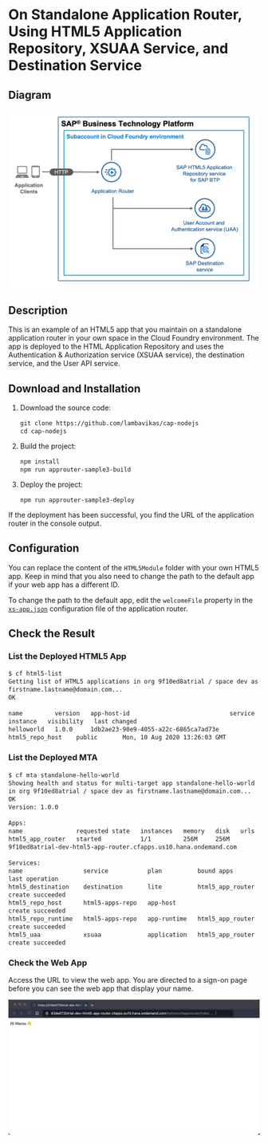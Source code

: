 # On Standalone Application Router, Using HTML5 Application Repository, XSUAA Service, and Destination Service 

## Diagram

![diagram](diagram.png)

## Description
This is an example of an HTML5 app that you maintain on a standalone application router in your own space in the Cloud Foundry environment. The app is deployed to the HTML Application Repository and uses the Authentication & Authorization service (XSUAA service), the destination service, and the User API service.


## Download and Installation
1. Download the source code:
    ```
    git clone https://github.com/lambavikas/cap-nodejs
    cd cap-nodejs
    ```
2. Build the project:
    ```
    npm install
    npm run approuter-sample3-build
    ```
3. Deploy the project:
    ```
    npm run approuter-sample3-deploy
    ```

If the deployment has been successful, you find the URL of the application router in the console output.


## Configuration

You can replace the content of the `HTML5Module` folder with your own HTML5 app. Keep in mind that you also need to change the path to the default app if your web app has a different ID.

To change the path to the default app, edit the `welcomeFile` property in the [`xs-app.json`](router/xs-app.json) configuration file of the application router.

## Check the Result

### List the Deployed HTML5 App

```
$ cf html5-list                                     
Getting list of HTML5 applications in org 9f10ed8atrial / space dev as firstname.lastname@domain.com...
OK

name         version   app-host-id                            service instance   visibility   last changed   
helloworld   1.0.0     1db2ae23-90e9-4055-a22c-6865ca7ad73e   html5_repo_host    public       Mon, 10 Aug 2020 13:26:03 GMT   
```

### List the Deployed MTA

```
$ cf mta standalone-hello-world
Showing health and status for multi-target app standalone-hello-world in org 9f10ed8atrial / space dev as firstname.lastname@domain.com...
OK
Version: 1.0.0

Apps:
name               requested state   instances   memory   disk   urls   
html5_app_router   started           1/1         256M     256M   9f10ed8atrial-dev-html5-app-router.cfapps.us10.hana.ondemand.com   

Services:
name                 service           plan          bound apps         last operation   
html5_destination    destination       lite          html5_app_router   create succeeded   
html5_repo_host      html5-apps-repo   app-host                         create succeeded   
html5_repo_runtime   html5-apps-repo   app-runtime   html5_app_router   create succeeded   
html5_uaa            xsuaa             application   html5_app_router   create succeeded   
```

### Check the Web App

Access the URL to view the web app. You are directed to a sign-on page before you can see the web app that display your name.

![webapp](result.png)
